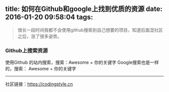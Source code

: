 title: 如何在Github和google上找到优质的资源
date: 2016-01-20 09:58:04
tags:
---

> 很长一段时间我都不会使用github搜索到自己想要的项目，知道后面混社区之后，涨了很多姿势。

### Github上搜索资源

使用Github 的站内搜索，搜索：Awesome + 你的关键字
Google搜索也是一样的，搜索： Awesome + 你的关键字

---
社区链接：https://codingstyle.cn
